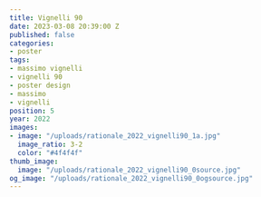 ```yaml
---
title: Vignelli 90
date: 2023-03-08 20:39:00 Z
published: false
categories:
- poster
tags:
- massimo vignelli
- vignelli 90
- poster design
- massimo
- vignelli
position: 5
year: 2022
images:
- image: "/uploads/rationale_2022_vignelli90_1a.jpg"
  image_ratio: 3-2
  color: "#4f4f4f"
thumb_image:
  image: "/uploads/rationale_2022_vignelli90_0source.jpg"
og_image: "/uploads/rationale_2022_vignelli90_0ogsource.jpg"
---
```


